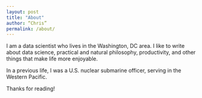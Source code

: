 ```yaml
---
layout: post
title: "About"
author: “Chris”
permalink: /about/
---
```


I am a data scientist who lives in the Washington, DC area. I like to write about data science, practical and natural philosophy, productivity, and other things that make life more enjoyable.

In a previous life, I was a U.S. nuclear submarine officer, serving in the Western Pacific.

Thanks for reading!
